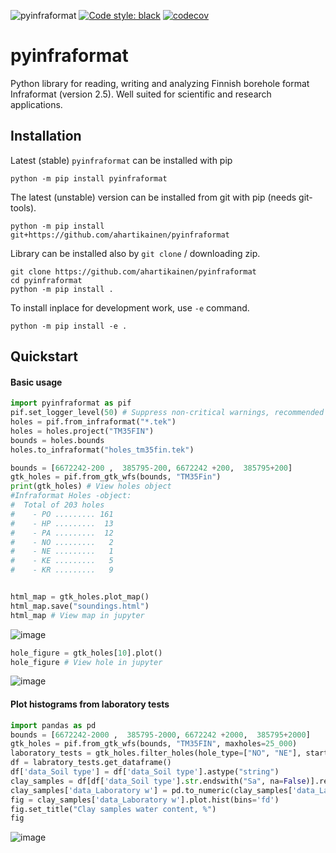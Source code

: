 ![pyinfraformat](https://github.com/ahartikainen/pyinfraformat/workflows/pyinfraformat/badge.svg?branch=master) [![Code style: black](https://img.shields.io/badge/code%20style-black-000000.svg)](https://github.com/ambv/black) [![codecov](https://codecov.io/gh/ahartikainen/pyinfraformat/branch/master/graph/badge.svg)](https://codecov.io/gh/ahartikainen/pyinfraformat)


# pyinfraformat
Python library for reading, writing and analyzing Finnish borehole format Infraformat (version 2.5). 
Well suited for scientific and research applications.

## Installation

Latest (stable) `pyinfraformat` can be installed with pip

    python -m pip install pyinfraformat

The latest (unstable) version can be installed from git with pip (needs git-tools).

    python -m pip install git+https://github.com/ahartikainen/pyinfraformat

Library can be installed also by `git clone` / downloading zip.

    git clone https://github.com/ahartikainen/pyinfraformat
    cd pyinfraformat
    python -m pip install .

To install inplace for development work, use `-e` command.

    python -m pip install -e .

## Quickstart
#### Basic usage
```python
import pyinfraformat as pif
pif.set_logger_level(50) # Suppress non-critical warnings, recommended for large files
holes = pif.from_infraformat("*.tek")
holes = holes.project("TM35FIN")
bounds = holes.bounds
holes.to_infraformat("holes_tm35fin.tek")

bounds = [6672242-200 ,  385795-200, 6672242 +200,  385795+200]
gtk_holes = pif.from_gtk_wfs(bounds, "TM35Fin")
print(gtk_holes) # View holes object
#Infraformat Holes -object:
#  Total of 203 holes
#    - PO ......... 161
#    - HP .........  13
#    - PA .........  12
#    - NO .........   2
#    - NE .........   1
#    - KE .........   5
#    - KR .........   9


html_map = gtk_holes.plot_map()
html_map.save("soundings.html")
html_map # View map in jupyter
```
![image](https://github.com/user-attachments/assets/a463e181-4ab4-479d-94f6-edcb19c0f598)

```python
hole_figure = gtk_holes[10].plot()
hole_figure # View hole in jupyter
```

![image](https://github.com/user-attachments/assets/33b9c797-b084-44b2-88c8-dadd15fc540f)

#### Plot histograms from laboratory tests
```python
import pandas as pd
bounds = [6672242-2000 ,  385795-2000, 6672242 +2000,  385795+2000]
gtk_holes = pif.from_gtk_wfs(bounds, "TM35FIN", maxholes=25_000)
laboratory_tests = gtk_holes.filter_holes(hole_type=["NO", "NE"], start="1990-01-01")
df = labratory_tests.get_dataframe()
df['data_Soil type'] = df['data_Soil type'].astype("string")
clay_samples = df[df['data_Soil type'].str.endswith("Sa", na=False)].reset_index()
clay_samples['data_Laboratory w'] = pd.to_numeric(clay_samples['data_Laboratory w'])
fig = clay_samples['data_Laboratory w'].plot.hist(bins='fd')
fig.set_title("Clay samples water content, %")
fig
```
![image](https://github.com/user-attachments/assets/e3e6030b-ccfc-4c59-9929-40a7f9900fa4)
